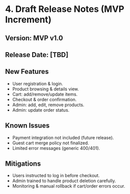 # 4. Draft Release Notes (MVP Increment)

## Version: MVP v1.0
## Release Date: [TBD]    
## New Features 
   - User registration & login.  
   - Product browsing & details view.
   - Cart: add/remove/update items.
   - Checkout & order confirmation.
   - Admin: add, edit, remove products.
   - Admin: update order status.

## Known Issues  
   - Payment integration not included (future release).
   - Guest cart merge policy not finalized.
   - Limited error messages (generic 400/401).

## Mitigations
   - Users instructed to log in before checkout.
   - Admin trained to handle product deletion carefully.
   - Monitoring & manual rollback if cart/order errors occur.

